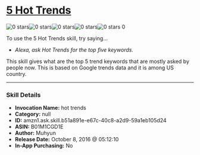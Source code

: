 # [5 Hot Trends](http://alexa.amazon.com/#skills/amzn1.ask.skill.b51a891e-e67c-40c8-a2d9-59a1eb105d24)
![0 stars](../../images/ic_star_border_black_18dp_1x.png)![0 stars](../../images/ic_star_border_black_18dp_1x.png)![0 stars](../../images/ic_star_border_black_18dp_1x.png)![0 stars](../../images/ic_star_border_black_18dp_1x.png)![0 stars](../../images/ic_star_border_black_18dp_1x.png) 0

To use the 5 Hot Trends skill, try saying...

* *Alexa, ask Hot Trends for the top five keywords.*

This skill gives what are the top 5 trend keywords that are mostly asked by people now. This is based on Google trends data and it is among US country.

***

### Skill Details

* **Invocation Name:** hot trends
* **Category:** null
* **ID:** amzn1.ask.skill.b51a891e-e67c-40c8-a2d9-59a1eb105d24
* **ASIN:** B01M1CGD1E
* **Author:** Muhyun
* **Release Date:** October 8, 2016 @ 05:12:10
* **In-App Purchasing:** No
